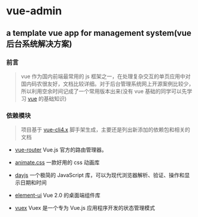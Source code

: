 # vue-admin

## a template vue app for management system(vue 后台系统解决方案)

### 前言

> vue 作为国内前端最常用的 js 框架之一，在处理复杂交互的单页应用中对国内码农很友好，文档比较详细。对于后台管理系统网上开源案例比较少，所以利用空余时间记成了一个常用版本出来(没有 vue 基础的同学可以先学习 [vue](https://cn.vuejs.org/) 的基础知识)

### 依赖模块

> 项目基于 [vue-cli4.x](https://cli.vuejs.org/zh/) 脚手架生成，主要还是列出新添加的依赖包和相关的文档

- [vue-router](https://router.vuejs.org/zh/) Vue.js 官方的路由管理器。

- [animate.css](https://animate.style/) 一款好用的 css 动画库
- [dayjs](https://dayjs.fenxianglu.cn/) 一个极简的 JavaScript 库，可以为现代浏览器解析、验证、操作和显示日期和时间
- [element-ui](https://element.eleme.io/#/zh-CN) Vue 2.0 的桌面端组件库
- [vuex](https://note.youdao.com/) Vuex 是一个专为 Vue.js 应用程序开发的状态管理模式
